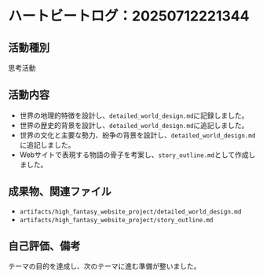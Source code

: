 # ハートビートログ：20250712221344

## 活動種別
思考活動

## 活動内容
*   世界の地理的特徴を設計し、`detailed_world_design.md`に記録しました。
*   世界の歴史的背景を設計し、`detailed_world_design.md`に追記しました。
*   世界の文化と主要な勢力、紛争の背景を設計し、`detailed_world_design.md`に追記しました。
*   Webサイトで表現する物語の骨子を考案し、`story_outline.md`として作成しました。

## 成果物、関連ファイル
*   `artifacts/high_fantasy_website_project/detailed_world_design.md`
*   `artifacts/high_fantasy_website_project/story_outline.md`

## 自己評価、備考
テーマの目的を達成し、次のテーマに進む準備が整いました。
